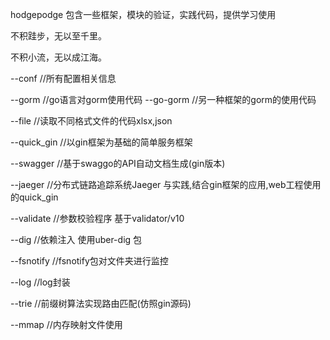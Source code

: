 hodgepodge 包含一些框架，模块的验证，实践代码，提供学习使用 

不积跬步，无以至千里。

不积小流，无以成江海。

--conf 			//所有配置相关信息 				

--gorm 			//go语言对gorm使用代码
    --go-gorm 	//另一种框架的gorm的使用代码 		

--file 			//读取不同格式文件的代码xlsx,json	

--quick_gin 		//以gin框架为基础的简单服务框架	

--swagger 		//基于swaggo的API自动文档生成(gin版本)	

--jaeger		//分布式链路追踪系统Jaeger 与实践,结合gin框架的应用,web工程使用的quick_gin

--validate		//参数校验程序 基于validator/v10 

--dig			//依赖注入 使用uber-dig 包 

--fsnotify		//fsnotify包对文件夹进行监控

--log 			//log封装 

--trie			//前缀树算法实现路由匹配(仿照gin源码)

--mmap           //内存映射文件使用


